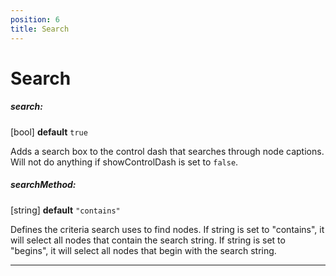 ```yaml
---
position: 6
title: Search
---
```

# Search

##### search: 

[bool] **default** `true`

Adds a search box to the control dash that searches through node captions.  Will not do anything if showControlDash is set to `false`.

##### searchMethod: 

[string] **default** `"contains"`

Defines the criteria search uses to find nodes.  If string is set to "contains", it will select all nodes that contain the search string.  If string is set to "begins", it will select all nodes that begin with the search string.
____